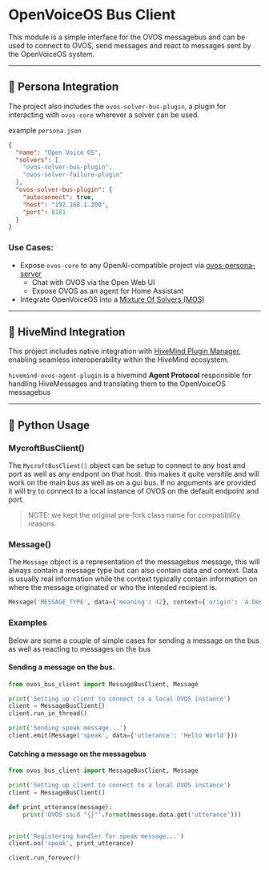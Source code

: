 # OpenVoiceOS Bus Client

This module is a simple interface for the OVOS messagebus and can be used to connect to OVOS, send messages and react to messages sent by the OpenVoiceOS system.

---

## 🤖 Persona Integration

The project also includes the `ovos-solver-bus-plugin`, a plugin for interacting with `ovos-core` wherever a solver can be used.

example `persona.json`
```json
{
  "name": "Open Voice OS",
  "solvers": [
    "ovos-solver-bus-plugin",
    "ovos-solver-failure-plugin"
  ],
  "ovos-solver-bus-plugin": {
    "autoconnect": true,
    "host": "192.168.1.200",
    "port": 8181
  }
}
```

### Use Cases:
- Expose `ovos-core` to any OpenAI-compatible project via [ovos-persona-server](https://github.com/OpenVoiceOS/ovos-persona-server)
    - Chat with OVOS via the Open Web UI
    - Expose OVOS as an agent for Home Assistant
- Integrate OpenVoiceOS into a [Mixture Of Solvers (MOS)](https://github.com/TigreGotico/ovos-MoS)

---

## 📡 HiveMind Integration

This project includes native integration with [HiveMind Plugin Manager](https://github.com/JarbasHiveMind/hivemind-plugin-manager), enabling seamless interoperability within the HiveMind ecosystem.

`hivemind-ovos-agent-plugin` is a hivemind **Agent Protocol** responsible for handling HiveMessages and translating them to the OpenVoiceOS messagebus

---

## 🐍 Python Usage

### MycroftBusClient()

The `MycroftBusClient()` object can be setup to connect to any host and port as well as any endpont on that host. this makes it quite versitile and will work on the main bus as well as on a gui bus. If no arguments are provided it will try to connect to a local instance of OVOS on the default endpoint and port.

> NOTE: we kept the original pre-fork class name for compatibility reasons

### Message()

The `Message` object is a representation of the messagebus message, this will always contain a message type but can also contain data and context. Data is usually real information while the context typically contain information on where the message originated or who the intended recipient is.

```python
Message('MESSAGE_TYPE', data={'meaning': 42}, context={'origin': 'A.Dent'})
```

### Examples

Below are some a couple of simple cases for sending a message on the bus as well as reacting to messages on the bus

#### Sending a message on the bus.

```python
from ovos_bus_client import MessageBusClient, Message

print('Setting up client to connect to a local OVOS instance')
client = MessageBusClient()
client.run_in_thread()

print('Sending speak message...')
client.emit(Message('speak', data={'utterance': 'Hello World'}))
```

#### Catching a message on the messagebus

```python
from ovos_bus_client import MessageBusClient, Message

print('Setting up client to connect to a local OVOS instance')
client = MessageBusClient()

def print_utterance(message):
    print('OVOS said "{}"'.format(message.data.get('utterance')))


print('Registering handler for speak message...')
client.on('speak', print_utterance)

client.run_forever()
```

